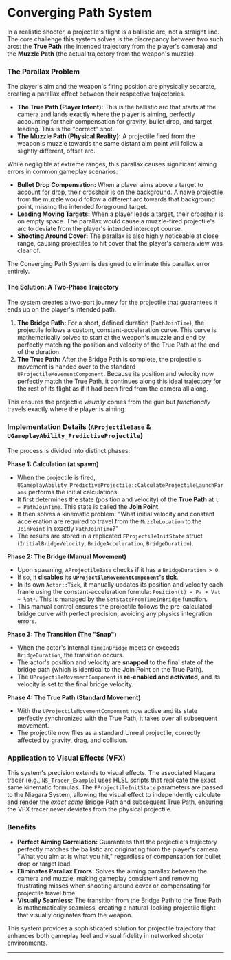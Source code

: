 # Converging Path System

In a realistic shooter, a projectile's flight is a ballistic arc, not a straight line. The core challenge this system solves is the discrepancy between two such arcs: the **True Path** (the intended trajectory from the player's camera) and the **Muzzle Path** (the actual trajectory from the weapon's muzzle).

### The Parallax Problem

The player's aim and the weapon's firing position are physically separate, creating a parallax effect between their respective trajectories.

* **The True Path (Player Intent):** This is the ballistic arc that starts at the camera and lands exactly where the player is aiming, perfectly accounting for their compensation for gravity, bullet drop, and target leading. This is the "correct" shot.
* **The Muzzle Path (Physical Reality):** A projectile fired from the weapon's muzzle towards the same distant aim point will follow a slightly different, offset arc.

While negligible at extreme ranges, this parallax causes significant aiming errors in common gameplay scenarios:

* **Bullet Drop Compensation:** When a player aims above a target to account for drop, their crosshair is on the background. A naive projectile from the muzzle would follow a different arc towards that background point, missing the intended foreground target.
* **Leading Moving Targets:** When a player leads a target, their crosshair is on empty space. The parallax would cause a muzzle-fired projectile's arc to deviate from the player's intended intercept course.
* **Shooting Around Cover:** The parallax is also highly noticeable at close range, causing projectiles to hit cover that the player's camera view was clear of.

The Converging Path System is designed to eliminate this parallax error entirely.

#### The Solution: A Two-Phase Trajectory

The system creates a two-part journey for the projectile that guarantees it ends up on the player's intended path.

1. **The Bridge Path:** For a short, defined duration (`PathJoinTime`), the projectile follows a custom, constant-acceleration curve. This curve is mathematically solved to start at the weapon's muzzle and end by perfectly matching the position and velocity of the True Path at the end of the duration.
2. **The True Path:** After the Bridge Path is complete, the projectile's movement is handed over to the standard `UProjectileMovementComponent`. Because its position and velocity now perfectly match the True Path, it continues along this ideal trajectory for the rest of its flight as if it had been fired from the camera all along.

This ensures the projectile _visually_ comes from the gun but _functionally_ travels exactly where the player is aiming.

### Implementation Details (`AProjectileBase` & `UGameplayAbility_PredictiveProjectile`)

The process is divided into distinct phases:

**Phase 1: Calculation (at spawn)**

* When the projectile is fired, `UGameplayAbility_PredictiveProjectile::CalculateProjectileLaunchParams` performs the initial calculations.
* It first determines the state (position and velocity) of the **True Path** at `t = PathJoinTime`. This state is called the **Join Point**.
* It then solves a kinematic problem: "What initial velocity and constant acceleration are required to travel from the `MuzzleLocation` to the `JoinPoint` in exactly `PathJoinTime`?"
* The results are stored in a replicated `FProjectileInitState` struct (`InitialBridgeVelocity`, `BridgeAcceleration`, `BridgeDuration`).

**Phase 2: The Bridge (Manual Movement)**

* Upon spawning, `AProjectileBase` checks if it has a `BridgeDuration > 0`.
* If so, it **disables its `UProjectileMovementComponent`'s tick**.
* In its own `Actor::Tick`, it manually updates its position and velocity each frame using the constant-acceleration formula: `Position(t) = P₀ + V₀t + ½at²`. This is managed by the `SetStateFromTimeInBridge` function.
* This manual control ensures the projectile follows the pre-calculated bridge curve with perfect precision, avoiding any physics integration errors.

**Phase 3: The Transition (The "Snap")**

* When the actor's internal `TimeInBridge` meets or exceeds `BridgeDuration`, the transition occurs.
* The actor's position and velocity are **snapped** to the final state of the bridge path (which is identical to the Join Point on the True Path).
* The `UProjectileMovementComponent` is **re-enabled and activated**, and its velocity is set to the final bridge velocity.

**Phase 4: The True Path (Standard Movement)**

* With the `UProjectileMovementComponent` now active and its state perfectly synchronized with the True Path, it takes over all subsequent movement.
* The projectile now flies as a standard Unreal projectile, correctly affected by gravity, drag, and collision.

### Application to Visual Effects (VFX)

This system's precision extends to visual effects. The associated Niagara tracer (e.g., `NS_Tracer_Example`) uses HLSL scripts that replicate the exact same kinematic formulas. The `FProjectileInitState` parameters are passed to the Niagara System, allowing the visual effect to independently calculate and render the _exact same_ Bridge Path and subsequent True Path, ensuring the VFX tracer never deviates from the physical projectile.

### Benefits

* **Perfect Aiming Correlation:** Guarantees that the projectile's trajectory perfectly matches the ballistic arc originating from the player's camera. "What you aim at is what you hit," regardless of compensation for bullet drop or target lead.
* **Eliminates Parallax Errors:** Solves the aiming parallax between the camera and muzzle, making gameplay consistent and removing frustrating misses when shooting around cover or compensating for projectile travel time.
* **Visually Seamless:** The transition from the Bridge Path to the True Path is mathematically seamless, creating a natural-looking projectile flight that visually originates from the weapon.

This system provides a sophisticated solution for projectile trajectory that enhances both gameplay feel and visual fidelity in networked shooter environments.

***
